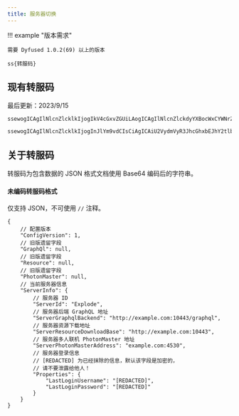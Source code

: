 ```yaml
---
title: 服务器切换
---
```


!!! example "版本需求"

    需要 Dyfused 1.0.2(69) 以上的版本

```
ss{转服码}
```

## 现有转服码

最后更新：2023/9/15

``` title="Explode"
ssewogICAgIlNlcnZlcklkIjogIkV4cGxvZGUiLAogICAgIlNlcnZlckdyYXBocWxCYWNrZW5kIjogImh0dHA6Ly8zNC45Mi4yNDIuOTI6MTA0NDMvZ3JhcGhxbCIsCiAgICAiU2VydmVyUmVzb3VyY2VEb3dubG9hZEJhc2UiOiAiaHR0cDovLzM0LjkyLjI0Mi45MjoxMDQ0MyIsCiAgICAiU2VydmVyUGhvdG9uTWFzdGVyQWRkcmVzcyI6IG51bGwKfQ==
```

``` title="Dynamite: Reboot"
ssewogICAgIlNlcnZlcklkIjogInJlYm9vdCIsCiAgICAiU2VydmVyR3JhcGhxbEJhY2tlbmQiOiAiaHR0cDovLzEyNC4yMjIuMTMzLjY2OjIwNDQzL2dyYXBocWwiLAogICAgIlNlcnZlclJlc291cmNlRG93bmxvYWRCYXNlIjogImh0dHA6Ly8xMjQuMjIyLjEzMy42NjoyMDQ0MiIsCiAgICAiU2VydmVyUGhvdG9uTWFzdGVyQWRkcmVzcyI6IG51bGwKfQ==
```

## 关于转服码

转服码为包含数据的 JSON 格式文档使用 Base64 编码后的字符串。

#### 未编码转服码格式

仅支持 JSON，不可使用 `//` 注释。

```json5
{
    // 配置版本
    "ConfigVersion": 1,
    // 旧版遗留字段
    "GraphQl": null,
    // 旧版遗留字段
    "Resource": null,
    // 旧版遗留字段
    "PhotonMaster": null,
    // 当前服务器信息
    "ServerInfo": {
        // 服务器 ID
        "ServerId": "Explode",
        // 服务器后端 GraphQL 地址
        "ServerGraphqlBackend": "http://example.com:10443/graphql",
        // 服务器资源下载地址
        "ServerResourceDownloadBase": "http://example.com:10443",
        // 服务器多人联机 PhotonMaster 地址
        "ServerPhotonMasterAddress": "example.com:4530",
        // 服务器登录信息
        // [REDACTED] 为已经抹除的信息，默认该字段是加密的，
        // 请不要泄露给他人！
        "Properties": {
            "LastLoginUsername": "[REDACTED]",
            "LastLoginPassword": "[REDACTED]"
        }
    }
}
```